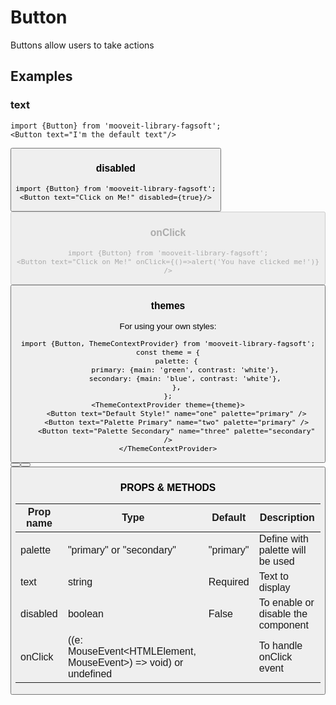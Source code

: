 # Button
<p>
Buttons allow users to take actions
</p>

## Examples

### text
    import {Button} from 'mooveit-library-fagsoft';
    <Button text="I'm the default text"/>
<Button text="I'm the default text" name="dos" />

### disabled
    import {Button} from 'mooveit-library-fagsoft';
    <Button text="Click on Me!" disabled={true}/>
<Button text="Click on Me!" disabled={true} name="dos" />

### onClick
    import {Button} from 'mooveit-library-fagsoft';
    <Button text="Click on Me!" onClick={()=>alert('You have clicked me!')} />
<Button text="Click on Me!" onClick={onClick} name="uno" />


### themes
<p>For using your own styles:</p>
    
    import {Button, ThemeContextProvider} from 'mooveit-library-fagsoft';
    const theme = {
        palette: {
            primary: {main: 'green', contrast: 'white'},
            secondary: {main: 'blue', contrast: 'white'},
        },
    };
    <ThemeContextProvider theme={theme}>
        <Button text="Default Style!" name="one" palette="primary" />
        <Button text="Palette Primary" name="two" palette="primary" />
        <Button text="Palette Secondary" name="three" palette="secondary" />
    </ThemeContextProvider>
    
<Button text="Default Style!" name="one_1" palette="primary" />
<ThemeContextProvider theme={theme}>
    <Button text="Palette Primary" name="two_2" palette="primary" />
    <Button text="Palette Secondary" name="three_3" palette="secondary" />
</ThemeContextProvider>

### PROPS & METHODS

| Prop name   |Type| Default|Description|
| --------- |-------|-------|-------|
| palette    | 	"primary" or "secondary" |"primary"| Define with palette will be used |
| text    | 	string |Required| Text to display |
| disabled    | boolean |False| To enable or disable the component |
| onClick    | ((e: MouseEvent<HTMLElement, MouseEvent>) => void) or undefined || To handle onClick event |
    